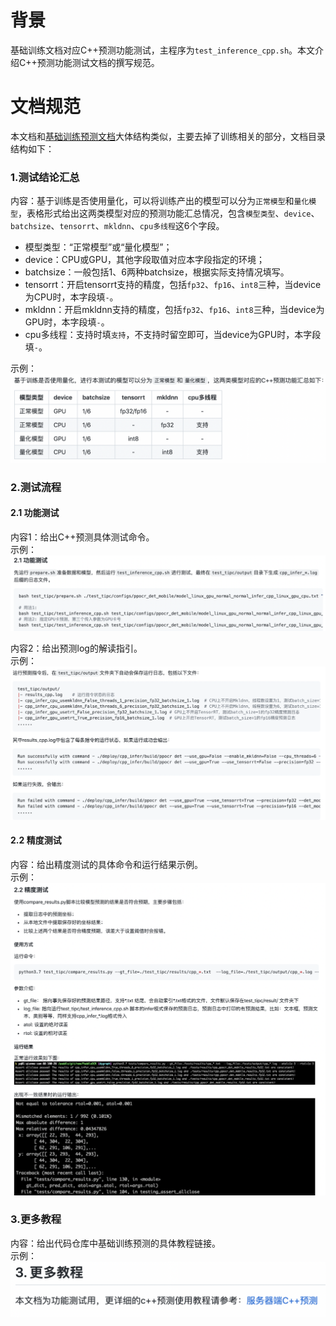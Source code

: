 # 背景

基础训练文档对应C++预测功能测试，主程序为`test_inference_cpp.sh`。本文介绍C++预测功能测试文档的撰写规范。

# 文档规范

本文档和[基础训练预测文档]()大体结构类似，主要去掉了训练相关的部分，文档目录结构如下：

### 1.测试结论汇总

内容：基于训练是否使用量化，可以将训练产出的模型可以分为`正常模型`和`量化模型`，表格形式给出这两类模型对应的预测功能汇总情况，包含`模型类型`、`device`、`batchsize`、`tensorrt`、`mkldnn`、`cpu多线程`这6个字段。
	
- 模型类型：“正常模型”或“量化模型”；
- device：CPU或GPU，其他字段取值对应本字段指定的环境；
- batchsize：一般包括1、6两种batchsize，根据实际支持情况填写。
- tensorrt：开启tensorrt支持的精度，包括`fp32`、`fp16`、`int8`三种，当device为CPU时，本字段填`-`。
- mkldnn：开启mkldnn支持的精度，包括`fp32`、`fp16`、`int8`三种，当device为GPU时，本字段填`-`。
- cpu多线程：支持时填`支持`，不支持时留空即可，当device为GPU时，本字段填`-`。

示例：
![](images/tipc_cpp_infer_table.png)


### 2.测试流程
#### 2.1 功能测试
内容1：给出C++预测具体测试命令。  
示例：
![](images/tipc_cpp_infer_shell.png)

内容2：给出预测log的解读指引。  
示例：
![](images/tipc_cpp_infer_output.png)

#### 2.2 精度测试
内容：给出精度测试的具体命令和运行结果示例。  
示例：
![](images/tipc_infer_compare_results.png)

### 3.更多教程
内容：给出代码仓库中基础训练预测的具体教程链接。  
示例：
![](images/tipc_cpp_infer_more.png)
